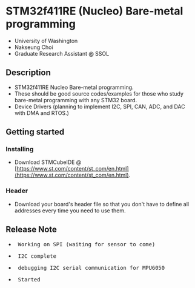 # STM32f411RE (Nucleo) Bare-metal programming
- University of Washington
- Nakseung Choi
- Graduate Research Assistant @ SSOL

## Description
- STM32f411RE Nucleo Bare-metal programming.
- These should be good source codes/examples for those who study bare-metal programming with any STM32 board.
- Device Drivers (planning to implement I2C, SPI, CAN, ADC, and DAC with DMA and RTOS.)

## Getting started

### Installing
- Download STMCubeIDE @ [https://www.st.com/content/st_com/en.html](https://www.st.com/content/st_com/en.html).
### Header
- Download your board's header file so that you don't have to define all addresses every time you need to use them.

## Release Note
- <pre> Working on SPI (waiting for sensor to come)                                  July-30-2022</pre>
- <pre> I2C complete                                                                 July-30-2022</pre>
- <pre> debugging I2C serial communication for MPU6050                               July-29-2022</pre>
- <pre> Started                                                                      July-29-2022</pre>
